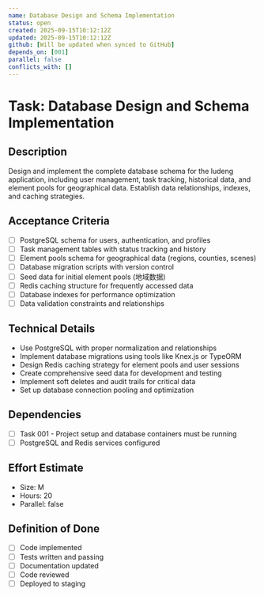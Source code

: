 ```yaml
---
name: Database Design and Schema Implementation
status: open
created: 2025-09-15T10:12:12Z
updated: 2025-09-15T10:12:12Z
github: [Will be updated when synced to GitHub]
depends_on: [001]
parallel: false
conflicts_with: []
---
```


# Task: Database Design and Schema Implementation

## Description
Design and implement the complete database schema for the ludeng application, including user management, task tracking, historical data, and element pools for geographical data. Establish data relationships, indexes, and caching strategies.

## Acceptance Criteria
- [ ] PostgreSQL schema for users, authentication, and profiles
- [ ] Task management tables with status tracking and history
- [ ] Element pools schema for geographical data (regions, counties, scenes)
- [ ] Database migration scripts with version control
- [ ] Seed data for initial element pools (地域数据)
- [ ] Redis caching structure for frequently accessed data
- [ ] Database indexes for performance optimization
- [ ] Data validation constraints and relationships

## Technical Details
- Use PostgreSQL with proper normalization and relationships
- Implement database migrations using tools like Knex.js or TypeORM
- Design Redis caching strategy for element pools and user sessions
- Create comprehensive seed data for development and testing
- Implement soft deletes and audit trails for critical data
- Set up database connection pooling and optimization

## Dependencies
- [ ] Task 001 - Project setup and database containers must be running
- [ ] PostgreSQL and Redis services configured

## Effort Estimate
- Size: M
- Hours: 20
- Parallel: false

## Definition of Done
- [ ] Code implemented
- [ ] Tests written and passing
- [ ] Documentation updated
- [ ] Code reviewed
- [ ] Deployed to staging
